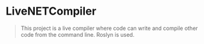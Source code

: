 # LiveNETCompiler

> This project is a live compiler where code can write and compile other code from the command line. Roslyn is used.
